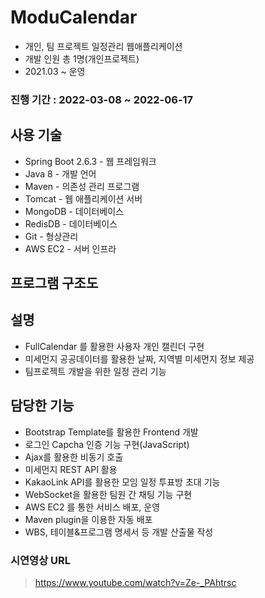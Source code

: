 # ModuCalendar
- 개인, 팀 프로젝트 일정관리 웹애플리케이션
- 개발 인원 총 1명(개인프로젝트)
- 2021.03 ~ 운영

### 진행 기간 : 2022-03-08 ~ 2022-06-17   

## 사용 기술
- Spring Boot 2.6.3 - 웹 프레임워크
- Java 8 - 개발 언어
- Maven - 의존성 관리 프로그램
- Tomcat - 웹 애플리케이션 서버
- MongoDB - 데이터베이스
- RedisDB - 데이터베이스
- Git - 형상관리
- AWS EC2 - 서버 인프라

## 프로그램 구조도
  
## 설명  

- FullCalendar 를 활용한 사용자 개인 캘린더 구현
- 미세먼지 공공데이터를 활용한 날짜, 지역별 미세먼지 정보 제공
- 팀프로젝트 개발을 위한 일정 관리 기능

## 담당한 기능
- Bootstrap Template를 활용한 Frontend 개발
- 로그인 Capcha 인증 기능 구현(JavaScript)
- Ajax를 활용한 비동기 호출
- 미세먼지 REST API 활용
- KakaoLink API를 활용한 모임 일정 투표방 초대 기능
- WebSocket을 활용한 팀원 간 채팅 기능 구현
- AWS EC2 를 통한 서비스 배포, 운영
- Maven plugin을 이용한 자동 배포
- WBS, 테이블&프로그램 명세서 등 개발 산출물 작성

### 시연영상 URL
> https://www.youtube.com/watch?v=Ze-_PAhtrsc
